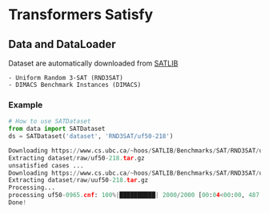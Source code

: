 # Transformers Satisfy

## Data and DataLoader

Dataset are automatically downloaded from [SATLIB](https://www.cs.ubc.ca/~hoos/SATLIB/benchm.html)

    - Uniform Random 3-SAT (RND3SAT)
    - DIMACS Benchmark Instances (DIMACS)

### Example

```python
# How to use SATDataset
from data import SATDataset
ds = SATDataset('dataset', 'RND3SAT/uf50-218')

Downloading https://www.cs.ubc.ca/~hoos/SATLIB/Benchmarks/SAT/RND3SAT/uf50-218.tar.gz
Extracting dataset/raw/uf50-218.tar.gz
unsatisfied cases ...
Downloading https://www.cs.ubc.ca/~hoos/SATLIB/Benchmarks/SAT/RND3SAT/uuf50-218.tar.gz
Extracting dataset/raw/uuf50-218.tar.gz
Processing...
processing uf50-0965.cnf: 100%|██████████| 2000/2000 [00:04<00:00, 487.37it/s]
Done!
```
